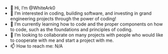 - 👋 Hi, I’m @WhiteArk0
- 👀 I’m interested in coding, building software, and investing in grand engineering projects through the power of coding!
- 🌱 I’m currently learning how to code and the proper components on how to code, such as the foundations and principles of coding.
- 💞️ I’m looking to collaborate on many projects with people who would like to cooperate with me and start a project with me.
- 📫 How to reach me: N/A

<!---
WhiteArk0/WhiteArk0 is a ✨ special ✨ repository because its `README.md` (this file) appears on your GitHub profile.
You can click the Preview link to take a look at your changes.
--->
